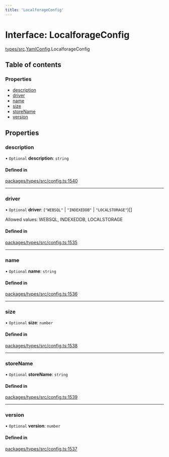 ```yaml
---
title: 'LocalforageConfig'
---
```


# Interface: LocalforageConfig

[types/src](../modules/types_src).[YamlConfig](../modules/types_src.YamlConfig).LocalforageConfig

## Table of contents

### Properties

- [description](types_src.YamlConfig.LocalforageConfig#description)
- [driver](types_src.YamlConfig.LocalforageConfig#driver)
- [name](types_src.YamlConfig.LocalforageConfig#name)
- [size](types_src.YamlConfig.LocalforageConfig#size)
- [storeName](types_src.YamlConfig.LocalforageConfig#storename)
- [version](types_src.YamlConfig.LocalforageConfig#version)

## Properties

### description

• `Optional` **description**: `string`

#### Defined in

[packages/types/src/config.ts:1540](https://github.com/Urigo/graphql-mesh/blob/master/packages/types/src/config.ts#L1540)

___

### driver

• `Optional` **driver**: (``"WEBSQL"`` \| ``"INDEXEDDB"`` \| ``"LOCALSTORAGE"``)[]

Allowed values: WEBSQL, INDEXEDDB, LOCALSTORAGE

#### Defined in

[packages/types/src/config.ts:1535](https://github.com/Urigo/graphql-mesh/blob/master/packages/types/src/config.ts#L1535)

___

### name

• `Optional` **name**: `string`

#### Defined in

[packages/types/src/config.ts:1536](https://github.com/Urigo/graphql-mesh/blob/master/packages/types/src/config.ts#L1536)

___

### size

• `Optional` **size**: `number`

#### Defined in

[packages/types/src/config.ts:1538](https://github.com/Urigo/graphql-mesh/blob/master/packages/types/src/config.ts#L1538)

___

### storeName

• `Optional` **storeName**: `string`

#### Defined in

[packages/types/src/config.ts:1539](https://github.com/Urigo/graphql-mesh/blob/master/packages/types/src/config.ts#L1539)

___

### version

• `Optional` **version**: `number`

#### Defined in

[packages/types/src/config.ts:1537](https://github.com/Urigo/graphql-mesh/blob/master/packages/types/src/config.ts#L1537)
